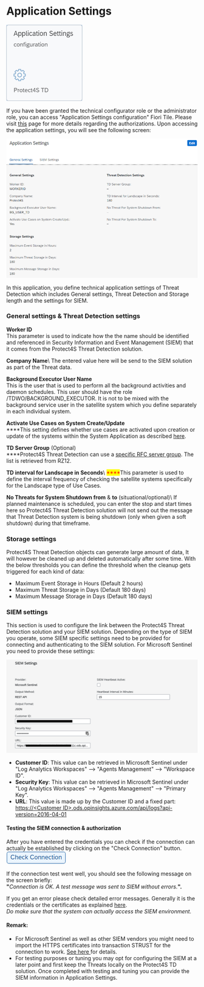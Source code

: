# Application Settings

![Application Settings configuration](<../.gitbook/assets/image (29).png>)

If you have been granted the technical configurator role or the administrator role, you can access "Application Settings configuration" Fiori Tile. Please visit [this](systems-in-threat-detection/system-configuration-fiori-application/users-and-authorizations/authorizations.md) page for more details regarding the authorizations. Upon accessing the application settings, you will see the following screen:

![General settings](<../.gitbook/assets/image (20).png>)

In this application, you define technical application settings of Threat Detection which includes General settings, Threat Detection and Storage length and the settings for SIEM.

### **General settings & Threat Detection settings**

**Worker ID**\
This parameter is used to indicate how the the name should be identified and referenced in Security Information and Event Management (SIEM) that it comes from the Protect4S Threat Detection solution.

**Company Name**\ <mark style="color:red;"></mark>The entered value here will be send to the SIEM solution as part of the Threat data.

**Background Executor User Name**\
This is the user that is used to perform all the background activities and daemon schedules. This user should have the role /TDWO/BACKGROUND\_EXECUTOR. It is not to be mixed with the background service user in the satellite system which you define separately in each individual system.

**Activate Use Cases on System Create/Update**\
****This setting defines whether use cases are activated upon creation or update of the systems within the System Application as described [here](systems-in-threat-detection/system-configuration-fiori-application/).

**TD Server Group** (Optional)\
****Protect4S Threat Detection can use a [specific RFC server group](troubleshooting/using-server-groups.md). The list is retrieved from RZ12.

**TD interval for Landscape in Seconds**\ <mark style="color:red;">****</mark>This parameter is used to define the interval frequency of checking the satellite systems specifically for the Landscape type of Use Cases.&#x20;

**No Threats for System Shutdown from** & **to** (situational/optional)\ <mark style="color:red;"></mark>If planned maintenance is scheduled, you can enter the stop and start times here so Protect4S Threat Detection solution will not send out the message that Threat Detection system is being shutdown (only when given a soft shutdown) during that timeframe.

### **Storage settings**

Protect4S Threat Detection objects can generate large amount of data, It will however be cleaned up and deleted automatically after some time. With the below thresholds you can define the threshold when the cleanup gets triggered for each kind of data:

* Maximum Event Storage in Hours (Default 2 hours)
* Maximum Threat Storage in Days (Default 180 days)
* Maximum Message Storage in Days (Default 180 days)

### SIEM settings

This section is used to configure the link between the Protect4S Threat Detection solution and your SIEM solution. Depending on the type of SIEM you operate, some SIEM specific settings need to be provided for connecting and authenticating to the SIEM solution. For Microsoft Sentinel you need to provide these settings:

![](<../.gitbook/assets/image (41).png>)

* **Customer ID**: This value can be retrieved in Microsoft Sentinel under "Log Analytics Workspaces" --> "Agents Management" --> "Workspace ID".
* **Security Key**: This value can be retrieved in Microsoft Sentinel under "Log Analytics Workspaces" --> "Agents Management" --> "Primary Key".
* **URL**: This value is made up by the Customer ID and a fixed part: [https://\<Customer ID>.ods.opinsights.azure.com/api/logs?api-version=2016-04-01](../technical-setup/installation/https:/%3CCustomer\_ID%3E.ods.opinsights.azure.com/api/logs)

#### Testing the SIEM connection & authorization

After you have entered the credentials you can check if the connection can actually be established by clicking on the "Check Connection" button. ![](<../.gitbook/assets/image (7).png>)

If the connection test went well, you should see the following message on the screen briefly:\
**"**_Connection is OK. A test message was sent to SIEM without errors._**".**

If you get an error please check detailed error messages. Generally it is the credentials or the certificates as explained [here](troubleshooting/siem-certificates.md).\
_Do make sure that the system can actually access the SIEM environment._

#### **Remark:**

* For Microsoft Sentinel as well as other SIEM vendors you might need to import the HTTPS certificates into transaction STRUST for the connection to work. [See here ](troubleshooting/siem-certificates.md)for details.
* For testing purposes or tuning you may opt for configuring the SIEM at a later point and first keep the Threats locally on the Protect4S TD solution. Once completed with testing and tuning you can provide the SIEM information in Application Settings.
